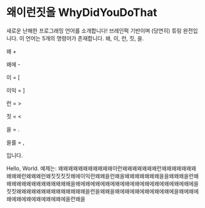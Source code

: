 # 왜이런짓을 WhyDidYouDoThat
새로운 난해한 프로그래밍 언어를 소개합니다!
브레인퍽 기반이며 (당연히) 튜링 완전입니다.
이 언어는 5개의 명령어가 존재합니다. 왜, 이, 런, 짓, 을. 

왜 + 

왜에 - 

이 = [

이익 = ]

런 = >

짓 = <

을 = .

을를 = ,

입니다.

Hello, World. 예제는:
왜왜왜왜왜왜왜왜왜왜왜이런왜왜왜왜왜왜왜런왜왜왜왜왜왜왜왜왜왜런왜왜왜런왜짓짓짓짓왜에이익런왜왜을런왜을왜왜왜왜왜왜왜을을왜왜왜을런왜왜왜왜왜왜왜왜왜왜왜왜왜왜을왜에왜에왜에왜에왜에왜에왜에왜에왜에왜에왜에왜에을짓짓왜왜왜왜왜왜왜왜왜왜왜왜왜왜을런을왜왜을왜에왜에왜에왜에왜에왜에을왜에왜에왜에왜에왜에왜에왜에왜에을런왜을
